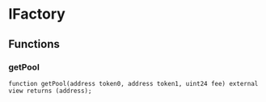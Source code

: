 # IFactory

## Functions
### getPool


```solidity
function getPool(address token0, address token1, uint24 fee) external view returns (address);
```

